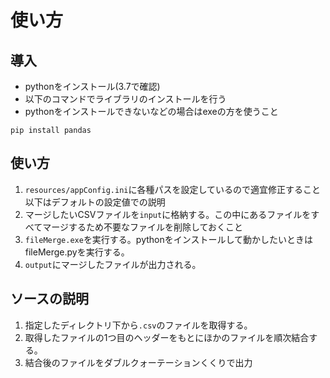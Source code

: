 # 使い方
## 導入
* pythonをインストール(3.7で確認)
* 以下のコマンドでライブラリのインストールを行う
* pythonをインストールできないなどの場合はexeの方を使うこと
```
pip install pandas
```

## 使い方

1. `resources/appConfig.ini`に各種パスを設定しているので適宜修正すること以下はデフォルトの設定値での説明
1. マージしたいCSVファイルを`input`に格納する。この中にあるファイルをすべてマージするため不要なファイルを削除しておくこと
1. `fileMerge.exe`を実行する。pythonをインストールして動かしたいときはfileMerge.pyを実行する。
1. `output`にマージしたファイルが出力される。


## ソースの説明

1. 指定したディレクトリ下から`.csv`のファイルを取得する。
1. 取得したファイルの1つ目のヘッダーをもとにほかのファイルを順次結合する。
1. 結合後のファイルをダブルクォーテーションくくりで出力
